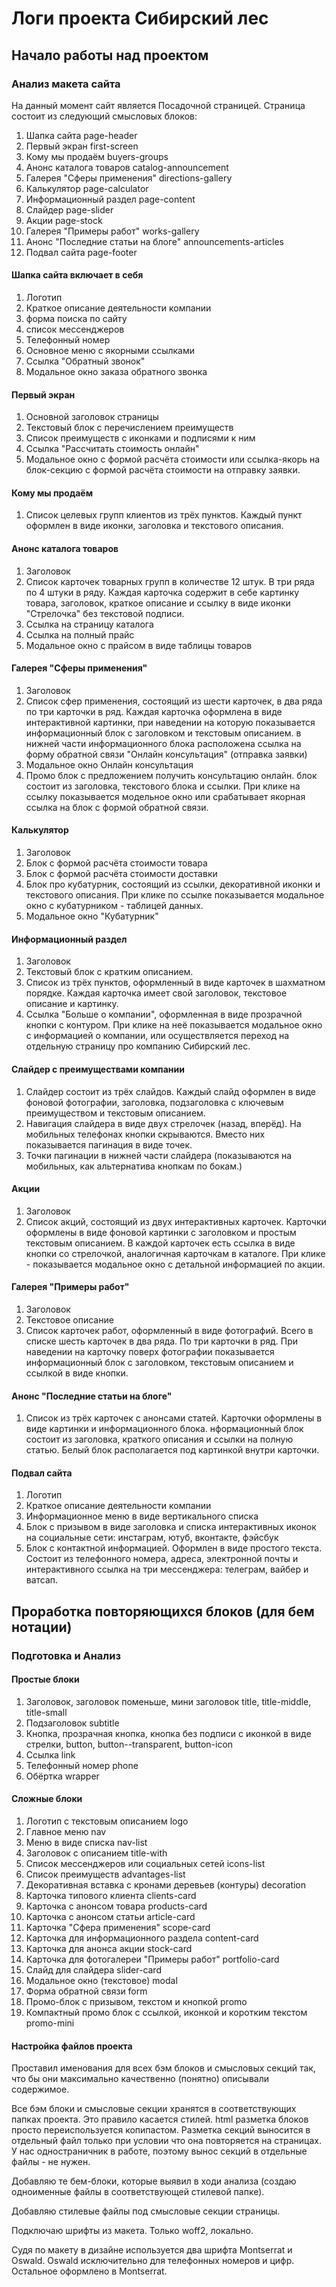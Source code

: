 # Логи проекта Сибирский лес

## Начало работы над проектом

### Анализ макета сайта
На данный момент сайт является Посадочной страницей. Страница состоит из следующий смысловых блоков:
1. Шапка сайта page-header
2. Первый экран first-screen
3. Кому мы продаём buyers-groups
4. Анонс каталога товаров catalog-announcement
5. Галерея "Сферы применения" directions-gallery
6. Калькулятор page-calculator
7. Информационный раздел page-content
8. Слайдер page-slider
9. Акции page-stock
10. Галерея "Примеры работ" works-gallery
11. Анонс "Последние статьи на блоге" announcements-articles
12. Подвал сайта page-footer

#### Шапка сайта включает в себя
1. Логотип
2. Краткое описание деятельности компании
3. форма поиска по сайту
4. список мессенджеров
5. Телефонный номер
6. Основное меню с якорными ссылками
7. Ссылка "Обратный звонок"
8. Модальное окно заказа обратного звонка

#### Первый экран
1. Основной заголовок страницы
2. Текстовый блок с перечислением преимуществ
3. Список преимуществ с иконками и подписями к ним
4. Ссылка "Рассчитать стоимость онлайн"
5. Модальное окно с формой расчёта стоимости или ссылка-якорь на блок-секцию с формой расчёта стоимости на отправку заявки.

#### Кому мы продаём
1. Список целевых групп клиентов из трёх пунктов. Каждый пункт оформлен в виде иконки, заголовка и текстового описания.

#### Анонс каталога товаров
1. Заголовок
2. Список карточек товарных групп в количестве 12 штук. В три ряда по 4 штуки в ряду. Каждая карточка содержит в себе картинку товара, заголовок, краткое описание и ссылку в виде иконки "Стрелочка" без текстовой подписи.
3. Ссылка на страницу каталога
4. Ссылка на полный прайс
5. Модальное окно с прайсом в виде таблицы товаров

#### Галерея "Сферы применения"
1. Заголовок
2. Список сфер применения, состоящий из шести карточек, в два ряда по три карточки в ряд. Каждая карточка оформлена в виде интерактивной картинки, при наведении на которую показывается информационный блок с заголовком и текстовым описанием. в нижней части информационного блока расположена ссылка на форму обратной связи "Онлайн консультация" (отправка заявки)
3. Модальное окно Онлайн консультация
4. Промо блок с предложением получить консультацию онлайн. блок состоит из заголовка, текстового блока и ссылки. При клике на ссылку показывается модельное окно или срабатывает якорная ссылка на блок с формой обратной связи.

#### Калькулятор
1. Заголовок
2. Блок с формой расчёта стоимости товара
3. Блок с формой расчёта стоимости доставки
4. Блок про кубатурник, состоящий из ссылки, декоративной иконки и текстового описания. При клике по ссылке показывается модальное окно с кубатурником - таблицей данных.
5. Модальное окно "Кубатурник"
   
#### Информационный раздел
1. Заголовок
2. Текстовый блок с кратким описанием.
3. Список из трёх пунктов, оформленный в виде карточек в шахматном порядке. Каждая карточка имеет свой заголовок, текстовое описание и картинку.
4. Ссылка "Больше о компании", оформленная в виде прозрачной кнопки с контуром. При клике на неё показывается модальное окно с информацией о компании, или осуществляется переход на отдельную страницу про компанию Сибирский лес.

#### Слайдер с преимуществами компании
1. Слайдер состоит из трёх слайдов. Каждый слайд оформлен в виде фоновой фотографии, заголовка, подзаголовка с ключевым преимуществом и текстовым описанием.
2. Навигация слайдера в виде двух стрелочек (назад, вперёд). На мобильных телефонах кнопки скрываются. Вместо них показывается пагинация в виде точек.
3. Точки пагинации в нижней части слайдера (показываются на мобильных, как альтернатива кнопкам по бокам.)

#### Акции
1. Заголовок
2. Список акций, состоящий из двух интерактивных карточек. Карточки оформлены в виде фоновой картинки с заголовком и простым текстовым описанием. В каждой карточек есть ссылка в виде кнопки со стрелочкой, аналогичная карточкам в каталоге. При клике - показывается модальное окно с детальной информацией по акции.

#### Галерея "Примеры работ"
1. Заголовок
2. Текстовое описание
3. Список карточек работ, оформленный в виде фотографий. Всего в списке шесть карточек в два ряда. По три карточки в ряд. При наведении на карточку поверх фотографии показывается информационный блок с заголовком, текстовым описанием и ссылкой в виде кнопки.

#### Анонс "Последние статьи на блоге"
1. Список из трёх карточек с анонсами статей. Карточки оформлены в виде картинки и информационного блока. нформационный блок состоит из заголовка, краткого описания и ссылки на полную статью. Белый блок располагается под картинкой внутри карточки.

#### Подвал сайта
1. Логотип
2. Краткое описание деятельности компании
3. Информационное меню в виде вертикального списка
4. Блок с призывом в виде заголовка и списка интерактивных иконок на социальные сети: инстаграм, ютуб, вконтакте, фэйсбук
5. Блок с контактной информацией. Оформлен в виде простого текста. Состоит из телефонного номера, адреса, электронной почты и интерактивного ссылка на три мессенджера: телеграм, вайбер и ватсап.

## Проработка повторяющихся блоков (для бем нотации)

### Подготовка и Анализ

#### Простые блоки
1. Заголовок, заголовок поменьше, мини заголовок title, title-middle, title-small
2. Подзаголовок subtitle
3. Кнопка, прозрачная кнопка, кнопка без подписи с иконкой в виде стрелки, button, button--transparent, button-icon 
4. Ссылка link
5. Телефонный номер phone
6. Обёртка wrapper

#### Сложные блоки
1. Логотип с текстовым описанием logo
2. Главное меню nav
3. Меню в виде списка nav-list 
4. Заголовок с описанием title-with
5. Список мессенджеров или социальных сетей icons-list
6. Список преимуществ advantages-list
7. Декоративная вставка с кронами деревьев (контуры) decoration
8. Карточка типового клиента clients-card
9. Карточка с анонсом товара products-card
10. Карточка с анонсом статьи article-card
11. Карточка "Сфера применения" scope-card
12. Карточка для информационного раздела content-card
13. Карточка для анонса акции stock-card
14. Карточка для фотогалереи "Примеры работ" portfolio-card
15. Слайд для слайдера slider-card
16. Модальное окно (текстовое) modal
17. Форма обратной связи form
18. Промо-блок с призывом, текстом и кнопкой promo
19. Компактный промо блок с ссылкой, иконкой и коротким текстом promo-mini

#### Настройка файлов проекта
Проставил именования для всех бэм блоков и смысловых секций так, что бы они максимально качественно (понятно) описывали содержимое.

Все бэм блоки и смысловые секции хранятся в соответствующих папках проекта.
Это правило касается стилей. html разметка блоков просто переиспользуется копипастом.
Разметка секций выносится в отдельный файл только при условии что она повторяется на страницах.
У нас одностраничник в работе, поэтому вынос секций в отдельные файлы - не нужен.

Добавляю те бем-блоки, которые выявил в ходи анализа (создаю одноименные файлы в соответствующей стилевой папке).

Добавляю стилевые файлы под смысловые секции страницы.

Подключаю шрифты из макета. Только woff2, локально.

Судя по макету в дизайне используется два шрифта Montserrat и Oswald. Oswald исключительно для телефонных номеров и цифр. Остальное оформлено в Montserrat.

